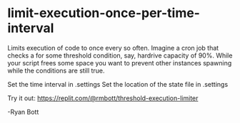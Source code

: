 # limit-execution-once-per-time-interval

Limits execution of code to once every so often. Imagine a cron job that 
checks a for some threshold condition, say, hardrive capacity of 90%. While 
your script frees some space you want to prevent other instances spawning 
while the conditions are still true. 

Set the time interval in .settings
Set the location of the state file in .settings

Try it out:
https://replit.com/@rmbott/threshold-execution-limiter

-Ryan Bott



